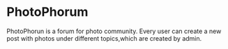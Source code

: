 # PhotoPhorum

PhotoPhorun is a forum for photo community. Every user can create a new post with photos under different topics,which are created by admin.
